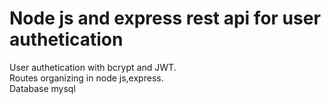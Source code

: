 # Node js and express rest api for user authetication 
User authetication with bcrypt and JWT.\
Routes organizing in node js,express.\
Database mysql


